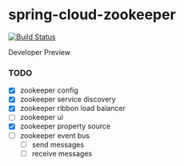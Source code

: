 spring-cloud-zookeeper
===================

[![Build Status](https://travis-ci.org/spring-cloud/spring-cloud-zookeeper.svg?branch=master)](https://travis-ci.org/spring-cloud/spring-cloud-zookeeper)

Developer Preview

### TODO

- [X] zookeeper config
- [X] zookeeper service discovery
- [X] zookeeper ribbon load balancer
- [ ] zookeeper ui
- [X] zookeeper property source
- [ ] zookeeper event bus
  - [ ] send messages
  - [ ] receive messages

